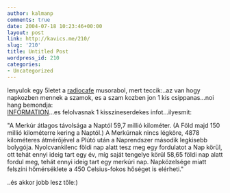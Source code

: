 ```yaml
---
author: kalmanp
comments: true
date: 2004-07-18 10:23:46+00:00
layout: post
link: http://kavics.me/210/
slug: '210'
title: Untitled Post
wordpress_id: 210
categories:
- Uncategorized
---
```


lenyulok egy 5letet a [radiocafe](http://media.dream.hu:18000/listen.m3u) musorabol, mert teccik:..az van hogy napkozben mennek a szamok, es a szam kozben jon 1 kis csippanas...noi hang bemondja:  
[INFORMATION](http://www.wangjianshuo.com/personal/places/pudongairport/shanghai.pvg-information.counter.jpg)...es felolvasnak 1 kisszineserdekes infot...ilyesmit:




"A Merkúr átlagos távolsága a Naptól 59,7 millió kilométer. (A Föld majd 150 millió kilométerre kering a Naptól.) A Merkúrnak nincs légköre, 4878 kilométeres átmérőjével a Plútó után a Naprendszer második legkisebb bolygója. Nyolcvankilenc földi nap alatt tesz meg egy fordulatot a Nap körül, ott tehát ennyi ideig tart egy év, míg saját tengelye körül 58,65 földi nap alatt fordul meg, tehát ennyi ideig tart egy merkúri nap. Napközelsége miatt felszíni hőmérséklete a 450 Celsius-fokos hőséget is elérheti."




..és akkor jobb lesz tőle:)  

